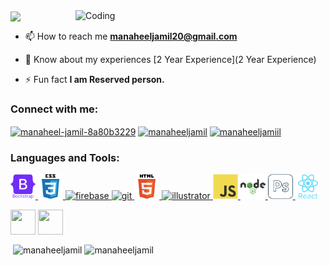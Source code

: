 <img align="center" width="1100" src="https://media.licdn.com/dms/image/v2/D4D16AQFkbJ8EKujxMg/profile-displaybackgroundimage-shrink_350_1400/B4DZbT8bYoG8Ac-/0/1747312556314?e=1752710400&v=beta&t=OHCUi2epl8sNv-v6xjoHVsDd60x0DETWRYoxI8YmIqo">
<img align="right" alt="Coding" width="400" src="https://encrypted-tbn0.gstatic.com/images?q=tbn:ANd9GcSBT9rAF0sZcEFEs9AFc0SlgUoomKeUZ87OsA&usqp=CAU">

- 📫 How to reach me **manaheeljamil20@gmail.com**

- 📄 Know about my experiences [2 Year Experience](2 Year Experience)

- ⚡ Fun fact **I am Reserved person.**

<h3 align="left">Connect with me:</h3>
<p align="left">
<a href="https://linkedin.com/in/manaheel-jamil-8a80b3229" target="blank"><img align="center" src="https://raw.githubusercontent.com/rahuldkjain/github-profile-readme-generator/master/src/images/icons/Social/linked-in-alt.svg" alt="manaheel-jamil-8a80b3229" height="30" width="40" /></a>
<a href="https://fb.com/manaheeljamil" target="blank"><img align="center" src="https://raw.githubusercontent.com/rahuldkjain/github-profile-readme-generator/master/src/images/icons/Social/facebook.svg" alt="manaheeljamil" height="30" width="40" /></a>
<a href="https://instagram.com/manaheeljamiil" target="blank"><img align="center" src="https://raw.githubusercontent.com/rahuldkjain/github-profile-readme-generator/master/src/images/icons/Social/instagram.svg" alt="manaheeljamiil" height="30" width="40" /></a>
</p>

<h3 align="left">Languages and Tools:</h3>
<p align="left"> <a href="https://getbootstrap.com" target="_blank" rel="noreferrer"> <img src="https://raw.githubusercontent.com/devicons/devicon/master/icons/bootstrap/bootstrap-plain-wordmark.svg" alt="bootstrap" width="40" height="40"/> </a> <a href="https://www.w3schools.com/css/" target="_blank" rel="noreferrer"> <img src="https://raw.githubusercontent.com/devicons/devicon/master/icons/css3/css3-original-wordmark.svg" alt="css3" width="40" height="40"/> </a> <a href="https://firebase.google.com/" target="_blank" rel="noreferrer"> <img src="https://www.vectorlogo.zone/logos/firebase/firebase-icon.svg" alt="firebase" width="40" height="40"/> </a> <a href="https://git-scm.com/" target="_blank" rel="noreferrer"> <img src="https://www.vectorlogo.zone/logos/git-scm/git-scm-icon.svg" alt="git" width="40" height="40"/> </a> <a href="https://www.w3.org/html/" target="_blank" rel="noreferrer"> <img src="https://raw.githubusercontent.com/devicons/devicon/master/icons/html5/html5-original-wordmark.svg" alt="html5" width="40" height="40"/> </a> <a href="https://www.adobe.com/in/products/illustrator.html" target="_blank" rel="noreferrer"> <img src="https://www.vectorlogo.zone/logos/adobe_illustrator/adobe_illustrator-icon.svg" alt="illustrator" width="40" height="40"/> </a> <a href="https://developer.mozilla.org/en-US/docs/Web/JavaScript" target="_blank" rel="noreferrer"> <img src="https://raw.githubusercontent.com/devicons/devicon/master/icons/javascript/javascript-original.svg" alt="javascript" width="40" height="40"/> </a> <a href="https://nodejs.org" target="_blank" rel="noreferrer"> <img src="https://raw.githubusercontent.com/devicons/devicon/master/icons/nodejs/nodejs-original-wordmark.svg" alt="nodejs" width="40" height="40"/> </a> <a href="https://www.photoshop.com/en" target="_blank" rel="noreferrer"> <img src="https://raw.githubusercontent.com/devicons/devicon/master/icons/photoshop/photoshop-line.svg" alt="photoshop" width="40" height="40"/> </a> <a href="https://reactjs.org/" target="_blank" rel="noreferrer"> <img src="https://raw.githubusercontent.com/devicons/devicon/master/icons/react/react-original-wordmark.svg" alt="react" width="40" height="40"/> </a> </p>
<a><img align="center"  width="40" height="40" src="https://static.djangoproject.com/img/logos/django-logo-positive.png"/></a>
<a><img align="center"  width="40" height="40" src="https://upload.wikimedia.org/wikipedia/commons/thumb/c/c3/Python-logo-notext.svg/1869px-Python-logo-notext.svg.png"/></a>

<a>&nbsp;<img align="center" src="https://github-readme-stats.vercel.app/api?username=manaheeljamil&show_icons=true&locale=en" alt="manaheeljamil" /></a>
<a><img align="center" src="https://github-readme-streak-stats.herokuapp.com/?user=manaheeljamil&" alt="manaheeljamil" /></a>


